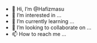 - 👋 Hi, I’m @Hafizmasu
- 👀 I’m interested in ...
- 🌱 I’m currently learning ...
- 💞️ I’m looking to collaborate on ...
- 📫 How to reach me ...

<!---
Hafizmasu/Hafizmasu is a ✨ special ✨ repository because its `README.md` (this file) appears on your GitHub profile.
You can click the Preview link to take a look at your changes.
--->
